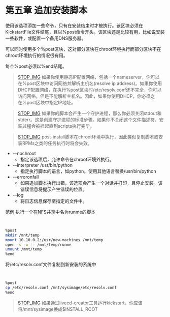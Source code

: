 # 第五章 追加安装脚本 


使用该选项添加一些命令，只有在安装结束时才被执行。该区块必须在KickstartFile文件结尾，且以%post命令开头。该区块还是比较有用，比如说安装一些软件，或配置一个备用DNS服务器。

可以同时使用多个%post区块，这对部分区块在chroot环境执行而部分区块不在chroot环境执行的情况很有用。

每个%post必须以%end结尾。

> [STOP_IMG](./images/stop_medium_size.png?30) 如果你使用静态IP配置网络，包括一个nameserver，你可以在%post区块中访问网络并解析主机名(resolve ip address)。如果你使用DHCP配置网络，在执行%post区块时/etc/resolv.conf还不完全，你可以访问网络，但是不能解析主机名。因此，如果你使用DHCP，你必须之在%post区块中指定IP地址。

> [STOP_IMG](./images/stop_medium_size.png?30) 如果你的脚本会产生一个守护进程，那么你必须关闭stdout和stderr。这是创建守护进程的标准步骤。如果你不关闭这个文件描述符，安装过程会被挂起直到scripts执行完毕。

> [STOP_IMG](./images/stop_medium_size.png?30) post-install脚本在chroot环境中执行，因此类似复制脚本或安装RPMs之类的任务执行时将会失效。

  + --nochroot
    + 指定该选项后，允许命令在chroot环境外执行。
  + --interpreter /usr/bin/python
    + 指定执行脚本的语言，如python。使用其他语言替换/usr/bin/python
  + --erroronfall
    + 如果追加脚本执行出错，该选项会产生一个对话并打印，且停止安装。该错误信息将提示产生错误的位置。
  + --log
    + 将日志信息保存至指定的文件中。

范例
执行一个在NFS共享中名为runme的脚本


```bash


%post
mkdir /mnt/temp
mount 10.10.0.2:/usr/new-machines /mnt/temp
open -s -w -- /mnt/temp/runme
umount /mnt/temp
%end


```



将/etc/resolv.conf文件复制到新安装的系统中


```bash


%post
cp /etc/resolv.conf /mnt/sysimage/etc/resolv.conf
%end


```



> [STOP_IMG](./images/stop_medium_size.png?30) 如果通过livecd-creator工具运行kickstart，你应该将/mnt/sysimage换成$INSTALL_ROOT

